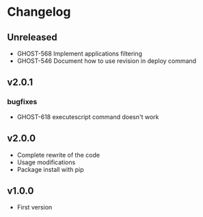 # Changelog

## Unreleased
* GHOST-568 Implement applications filtering
* GHOST-546 Document how to use revision in deploy command

## v2.0.1
### bugfixes
* GHOST-618 executescript command doesn't work

## v2.0.0
* Complete rewrite of the code
* Usage modifications
* Package install with pip

## v1.0.0
* First version

